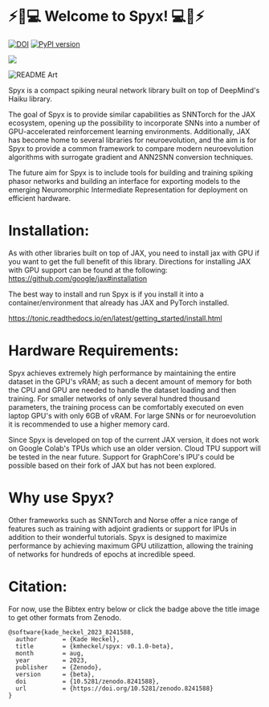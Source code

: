 ⚡🧠💻 Welcome to Spyx! 💻🧠⚡
============================
[![DOI](https://zenodo.org/badge/656877506.svg)](https://zenodo.org/badge/latestdoi/656877506) [![PyPI version](https://badge.fury.io/py/spyx.svg)](https://badge.fury.io/py/spyx)

[![](https://dcbadge.vercel.app/api/server/TCYQFWsBwj)](https://discord.gg/TCYQFWsBwj)


![README Art](spyx.png "Spyx")

Spyx is a compact spiking neural network library built on top of DeepMind's Haiku library.

The goal of Spyx is to provide similar capabilities as SNNTorch for the JAX ecosystem, opening up the possibility to incorporate SNNs into a number of GPU-accelerated reinforcement learning environments. Additionally, JAX has become home to several libraries for neuroevolution, and the aim is for Spyx to provide a common framework to compare modern neuroevolution algorithms with surrogate gradient and ANN2SNN conversion techniques.

The future aim for Spyx is to include tools for building and training spiking phasor networks and building an interface for exporting models to the emerging Neuromorphic Intermediate Representation for deployment on efficient hardware.

Installation:
=============

As with other libraries built on top of JAX, you need to install jax with GPU if you want to get the full benefit of this library. Directions for installing JAX with GPU support can be found at the following: https://github.com/google/jax#installation

The best way to install and run Spyx is if you install it into a container/environment that already has JAX and PyTorch installed.

 https://tonic.readthedocs.io/en/latest/getting_started/install.html

Hardware Requirements:
======================

Spyx achieves extremely high performance by maintaining the entire dataset in the GPU's vRAM; as such a decent amount of memory for both the CPU and GPU are needed to handle the dataset loading and then training. For smaller networks of only several hundred thousand parameters, the training process can be comfortably executed on even laptop GPU's with only 6GB of vRAM. For large SNNs or for neuroevolution it is recommended to use a higher memory card.

Since Spyx is developed on top of the current JAX version, it does not work on Google Colab's TPUs which use an older version. Cloud TPU support will be tested in the near future. Support for GraphCore's IPU's could be possible based on their fork of JAX but has not been explored. 

Why use Spyx?
=============

Other frameworks such as SNNTorch and Norse offer a nice range of features such as training with adjoint gradients or support for IPUs in addition to their wonderful tutorials. Spyx is designed to maximize performance by achieving maximum GPU utilizattion, allowing the training of networks for hundreds of epochs at incredible speed.


Citation:
=========

For now, use the Bibtex entry below or click the badge above the title image to get other formats from Zenodo.


```
@software{kade_heckel_2023_8241588,
  author       = {Kade Heckel},
  title        = {kmheckel/spyx: v0.1.0-beta},
  month        = aug,
  year         = 2023,
  publisher    = {Zenodo},
  version      = {beta},
  doi          = {10.5281/zenodo.8241588},
  url          = {https://doi.org/10.5281/zenodo.8241588}
}
```